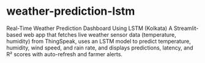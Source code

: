 # weather-prediction-lstm
Real-Time Weather Prediction Dashboard Using LSTM (Kolkata) A Streamlit-based web app that fetches live weather sensor data (temperature, humidity) from ThingSpeak, uses an LSTM model to predict temperature, humidity, wind speed, and rain rate, and displays predictions, latency, and R² scores with auto-refresh and farmer alerts.
